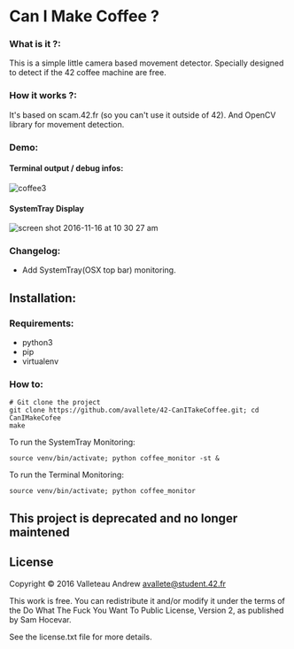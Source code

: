 # Can I Make Coffee ?

### What is it ?:
This is a simple little camera based movement detector. Specially designed to detect if the 42 coffee machine are free.

### How it works ?:
It's based on scam.42.fr (so you can't use it outside of 42). And OpenCV library for movement detection.

### Demo:
#### Terminal output / debug infos:
![coffee3](https://cloud.githubusercontent.com/assets/8771783/20031916/ea8af6a6-a37f-11e6-8279-45005bd6f39c.gif)

#### SystemTray Display
![screen shot 2016-11-16 at 10 30 27 am](https://cloud.githubusercontent.com/assets/8771783/20341819/17810e8c-abe8-11e6-834a-05c6343d0519.png)

### Changelog:
  - Add SystemTray(OSX top bar) monitoring.

## Installation:

### Requirements:
- python3
- pip
- virtualenv

### How to:
    # Git clone the project
    git clone https://github.com/avallete/42-CanITakeCoffee.git; cd CanIMakeCofee
    make

To run the SystemTray Monitoring:

    source venv/bin/activate; python coffee_monitor -st &

To run the Terminal Monitoring:

    source venv/bin/activate; python coffee_monitor

## This project is deprecated and no longer maintened

## License
Copyright © 2016 Valleteau Andrew <avallete@student.42.fr>

This work is free. You can redistribute it and/or modify it under the
terms of the Do What The Fuck You Want To Public License, Version 2,
as published by Sam Hocevar.

See the license.txt file for more details.
